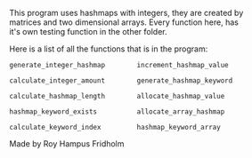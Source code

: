 
This program uses hashmaps with integers, they are created  by  
matrices and two dimensional arrays. Every function here,  has  
it's own testing function in the other folder.

Here is a list of all the functions that is  in  the  program:

```
generate_integer_hashmap        increment_hashmap_value

calculate_integer_amount        generate_hashmap_keyword

calculate_hashmap_length        allocate_hashmap_value

hashmap_keyword_exists          allocate_array_hashmap

calculate_keyword_index         hashmap_keyword_array
```

Made by Roy Hampus Fridholm

